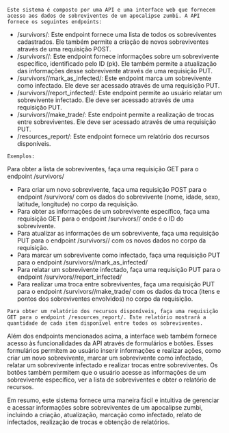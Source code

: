 ``Este sistema é composto por uma API e uma interface web que fornecem acesso aos dados de sobreviventes de um apocalipse zumbi. A API fornece os seguintes endpoints:``

* /survivors/: Este endpoint fornece uma lista de todos os sobreviventes cadastrados. Ele também permite a criação de novos sobreviventes através de uma requisição POST.
* /survivors/<pk>/: Este endpoint fornece informações sobre um sobrevivente específico, identificado pelo ID (pk). Ele também permite a atualização das informações desse sobrevivente através de uma requisição PUT.
* /survivors/<pk>/mark_as_infected/: Este endpoint marca um sobrevivente como infectado. Ele deve ser acessado através de uma requisição PUT.
* /survivors/<pk>/report_infected/: Este endpoint permite ao usuário relatar um sobrevivente infectado. Ele deve ser acessado através de uma requisição PUT.
* /survivors/<pk>/make_trade/: Este endpoint permite a realização de trocas entre sobreviventes. Ele deve ser acessado através de uma requisição PUT.
* /resources_report/: Este endpoint fornece um relatório dos recursos disponíveis.

``Exemplos:``

Para obter a lista de sobreviventes, faça uma requisição GET para o endpoint /survivors/
* Para criar um novo sobrevivente, faça uma requisição POST para o endpoint /survivors/ com os dados do sobrevivente (nome, idade, sexo, latitude, longitude) no corpo da requisição.
* Para obter as informações de um sobrevivente específico, faça uma requisição GET para o endpoint /survivors/<pk>/ onde <pk> é o ID do sobrevivente.
* Para atualizar as informações de um sobrevivente, faça uma requisição PUT para o endpoint /survivors/<pk>/ com os novos dados no corpo da requisição.
* Para marcar um sobrevivente como infectado, faça uma requisição PUT para o endpoint /survivors/<pk>/mark_as_infected/
* Para relatar um sobrevivente infectado, faça uma requisição PUT para o endpoint /survivors/<pk>/report_infected/
* Para realizar uma troca entre sobreviventes, faça uma requisição PUT para o endpoint /survivors/<pk>/make_trade/ com os dados da troca (itens e pontos dos sobreviventes envolvidos) no corpo da requisição.

``Para obter um relatório dos recursos disponíveis, faça uma requisição GET para o endpoint /resources_report/. Este relatório mostrará a quantidade de cada item disponível entre todos os sobreviventes.``

Além dos endpoints mencionados acima, a interface web também fornece acesso às funcionalidades da API através de formulários e botões. Esses formulários permitem ao usuário inserir informações e realizar ações, como criar um novo sobrevivente, marcar um sobrevivente como infectado, relatar um sobrevivente infectado e realizar trocas entre sobreviventes. Os botões também permitem que o usuário acesse as informações de um sobrevivente específico, ver a lista de sobreviventes e obter o relatório de recursos.

Em resumo, este sistema fornece uma maneira fácil e intuitiva de gerenciar e acessar informações sobre sobreviventes de um apocalipse zumbi, incluindo a criação, atualização, marcação como infectado, relato de infectados, realização de trocas e obtenção de relatórios.